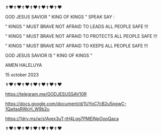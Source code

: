 ✝️❤️✝️❤️✝️❤️✝️❤️✝️❤️✝️❤️✝️❤️

GOD JESUS SAVIOR " KING OF KINGS " SPEAK SAY :

" KINGS " MUST BRAVE NOT AFRAID TO LEADS ALL PEOPLE SAFE !!!

" KINGS " MUST BRAVE NOT AFRAID TO PROTECTS ALL PEOPLE SAFE !!!

" KINGS " MUST BRAVE NOT AFRAID TO KEEPS ALL PEOPLE SAFE !!!

GOD JESUS SAVIOR IS " KING OF KINGS "

AMEN HALELUYA

15 october 2023

✝️❤️✝️❤️✝️❤️✝️❤️✝️❤️✝️❤️✝️❤️

https://telegram.me/GODJESUSSAV10R

https://docs.google.com/document/d/1UYoC7cB2u5pgwC-1QaitasRWcH_W9b2u

https://1drv.ms/w/s!Avex3uT-tH4Lgg7PMElNpOooQaca

✝️❤️✝️❤️✝️❤️✝️❤️✝️❤️✝️❤️✝️❤️
